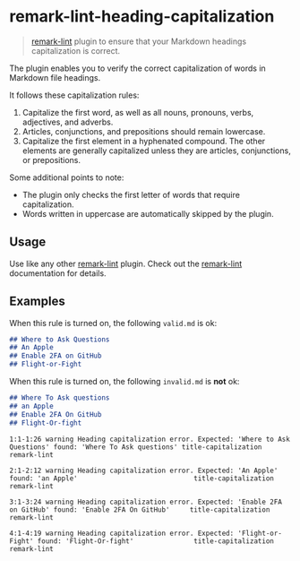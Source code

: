 # remark-lint-heading-capitalization

> [remark-lint](https://github.com/remarkjs/remark-lint) plugin to ensure that your Markdown headings capitalization is correct.

The plugin enables you to verify the correct capitalization of words in Markdown file headings.

It follows these capitalization rules:

1. Capitalize the first word, as well as all nouns, pronouns, verbs, adjectives, and adverbs.
2. Articles, conjunctions, and prepositions should remain lowercase.
3. Capitalize the first element in a hyphenated compound. The other elements are generally capitalized unless they are articles, conjunctions, or prepositions.

Some additional points to note:

- The plugin only checks the first letter of words that require capitalization.
- Words written in uppercase are automatically skipped by the plugin.

## Usage

Use like any other [remark-lint](https://github.com/remarkjs/remark-lint) plugin.
Check out the [remark-lint](https://github.com/remarkjs/remark-lint) documentation for details.

## Examples

When this rule is turned on, the following `valid.md` is ok:

```md
## Where to Ask Questions
## An Apple
## Enable 2FA on GitHub
## Flight-or-Fight
```

When this rule is turned on, the following `invalid.md` is **not** ok:

```md
## Where To Ask questions
## an Apple
## Enable 2FA On GitHub
## Flight-Or-fight
```

```text
1:1-1:26 warning Heading capitalization error. Expected: 'Where to Ask Questions' found: 'Where To Ask questions' title-capitalization remark-lint

2:1-2:12 warning Heading capitalization error. Expected: 'An Apple' found: 'an Apple'                             title-capitalization remark-lint

3:1-3:24 warning Heading capitalization error. Expected: 'Enable 2FA on GitHub' found: 'Enable 2FA On GitHub'     title-capitalization remark-lint

4:1-4:19 warning Heading capitalization error. Expected: 'Flight-or-Fight' found: 'Flight-Or-fight'               title-capitalization remark-lint
```
